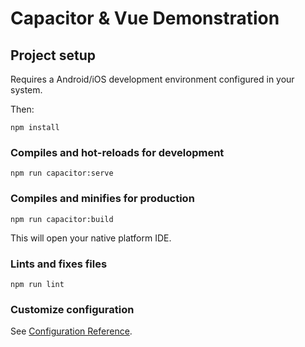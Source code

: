 # Capacitor & Vue Demonstration

## Project setup
Requires a Android/iOS development environment configured in your system.

Then:
```
npm install
```

### Compiles and hot-reloads for development

```
npm run capacitor:serve
```

### Compiles and minifies for production
```
npm run capacitor:build
```
This will open your native platform IDE.

### Lints and fixes files
```
npm run lint
```

### Customize configuration
See [Configuration Reference](https://cli.vuejs.org/config/).

